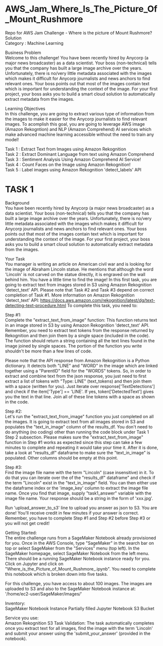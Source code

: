 # AWS_Jam_Where_Is_The_Picture_Of_Mount_Rushmore  
Repo for AWS Jam Challenge - Where is the picture of Mount Rushmore? Solution  
Category : Machine Learning  

Business Problem  
Welcome to this challenge! You have been recently hired by Anycorp (a major news broadcaster) as a data scientist. Your boss (non-technical) tells you that the company has built a large image archive over the years. Unfortunately, there is no/very little metadata associated with the images which makes it difficult for Anycorp journalists and news anchors to find relevant ones. Your boss points out that most of the images contain text which is important for understanding the context of the image. For your first project, your boss asks you to build a smart cloud solution to automatically extract metadata from the images.  

Learning Objectives  
In this challenge, you are going to extract various type of information from the images to make it easier for the Anycorp journalists to find relevant images. To acomplish this goal, you are going to leverage AWS image (Amazon Rekogntion) and NLP (Amazon Comprehend) AI services which make advanced machine learning accessible without the need to train any model!  

Task 1 : Extract Text from Images using Amazon Rekognition   
Task 2 : Extract Dominant Language from text using Amazon Comprehend  
Task 3 : Sentiment Analysis Using Amazon Comprehend AI Service!  
Task 4 : Count Faces on the Image using Amazon Rekognition!  
Task 5 : Label images using Amazon Rekognition 'detect_labels' API  

# TASK 1  

Background  
You have been recently hired by Anycorp (a major news broadcaster) as a data scientist. Your boss (non-technical) tells you that the company has built a large image archive over the years. Unfortunately, there is no/very little metadata associated with the images which makes it difficult for Anycorp journalists and news anchors to find relevant ones. Your boss points out that most of the images contain text which is important for understanding the context of the image. For your first project, your boss asks you to build a smart cloud solution to automatically extract metadata from the images.

Your Task  
You manager is writing an article on American civil war and is looking for the image of Abraham Lincoln statue. He mentions that although the word 'Lincoln' is not carved on the statue directly, it is engraved on the wall behind him. You have a little time to find the image! In this first task, you are going to extract text from images stored in S3 using Amazon Rekognition 'detect_text' API. Please note that Task #2 and Task #3 depend on correct completion of Task #1. More information on Amazon Rekognition 'detect_text' API: https://docs.aws.amazon.com/rekognition/latest/dg/text-detecting-text-procedure.html To complete this task, you need to:

Step #1:  
Complete the "extract_text_from_image" function: This function returns text in an image stored in S3 by using Amazon Rekognition 'detect_text' API. Remember, you need to extract text tokens from the response returned by Rekognition and then join them by a single space (included in the code). The function should return a string containing all the text lines found in the image joined by single spaces. The portion of the function you write shouldn't be more than a few lines of code.

Please note that the API response from Amazon Rekognition is a Python dictionary. It detects both "LINE" and "WORD" in the image which are linked together using a "ParentID" field for the "WORDS" tokens. So, in order to extract and combine text from the json response, you just need to first extract a list of tokens with "Type: LINE" (text_tokens) and then join them with a space (written for you). Just iterate over response['TextDetections'] and check if the item['Type'] == 'LINE'. If yes, token['DetectedText'] gives you the text in that line. Join all of these line tokens with a space as shown in the code.

Step #2:  
Let's run the "extract_text_from_image" function you just completed on all the images. It is going to extract text from all images stored in S3 and populates the "text_in_image" column of the results_df. You don't need to do anything (no coding) other than running the code block under Task 1 Step 2 subsection. Please makes sure the "extract_text_from_image" function in Step #1 works as expected since this step can take a few minutes to complete and repeating it would take your time it. After it is done, take a look at "results_df" dataframe to make sure the "text_in_image" is populated. Other columns should be empty at this point.

Step #3:  
Find the image file name with the term "Lincoln" (case insensitive) in it. To do that you can iterate over the of the "results_df" dataframe" and check if the term "Lincoln" exist in the "text_in_image" field. You can then either use the dataframe index or the 'image_key' column to extract the image file name. Once you find that image, supply "task1_answer" variable with the image file name. Your response should be a string in the form of 'xxx.jpg'.

Run 'upload_answer_to_s3' line to upload you answer as json to S3. You are done! You'll receive credit in few minutes if your answer is correct. Remember, you have to complete Step #1 and Step #2 before Step #3 or you will not get credit!

Getting Started:  
The entire challenge runs from a SageMaker Notebook already provisioned for you. Once in the AWS Console, type "SageMaker" in the search bar on top or select SageMaker from the "Services" menu (top left). In the SageMaker homepage, select SageMaker Notebook from the left menu. There should be a running SageMaker Notebook instance ready for you. Click on Jupyter and click on "Where_is_the_Picture_of_Mount_Rushmore_.ipynb". You need to complete this notebook which is broken down into five tasks.

For this challenge, you have access to about 100 images. The images are uploaded to S3 and also to the SageMaker Notebook instance at:
'/home/ec2-user/SageMaker/images/'

Inventory:  
SageMaker Notebook Instance
Partially filled Jupyter Notebook
S3 Bucket

Service you use:  
Amazon Rekognition
S3
Task Validation:
The task automatically completes once you extract text for all images, find the image with the term 'Lincoln' and submit your answer using the 'submit_your_answer' (provided in the notebook).
